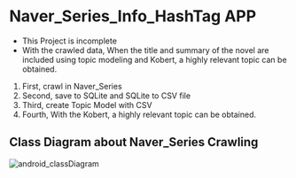 # Naver_Series_Info_HashTag APP
- This Project is incomplete
- With the crawled data, When the title and summary of the novel are included using topic modeling and Kobert, a highly relevant topic can be obtained.

1. First, crawl in Naver_Series
2. Second, save to SQLite and SQLite to CSV file
3. Third, create Topic Model with CSV
4. Fourth, With the Kobert, a highly relevant topic can be obtained.


## Class Diagram about Naver_Series Crawling
![android_classDiagram](https://user-images.githubusercontent.com/81403841/208610323-9cf5966c-d200-4b42-94c9-d92ef29499ae.jpg)
